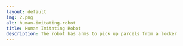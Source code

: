 ```yaml
---
layout: default
img: 2.png
alt: human-imitating-robot
title: Human Imitating Robot
description: The robot has arms to pick up parcels from a locker
---
```

